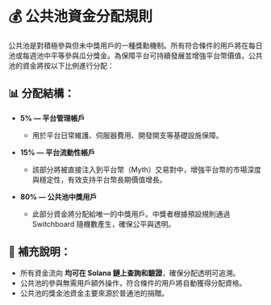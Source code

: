 # 💰 公共池資金分配規則

公共池是對積極參與但未中獎用戶的一種獎勳機制。所有符合條件的用戶將在每日池或每週池中平等參與瓜分獎金。為保障平台可持續發展並增強平台幣價值，公共池的資金將按以下比例進行分配：

## 📊 分配結構：

- **5% — 平台管理帳戶**
  - 用於平台日常維護、伺服器費用、開發開支等基礎設施保障。
  
- **15% — 平台流動性帳戶**
  - 該部分將被直接注入到平台幣（Myth）交易對中，增強平台幣的市場深度與穩定性，有效支持平台幣長期價值增長。

- **80% — 公共池中獎用戶**
  - 此部分資金將分配給唯一的中獎用戶。中獎者根據預設規則通過 Switchboard 隨機數產生，確保公平與透明。

## 📝 補充說明：

- 所有資金流向 **均可在 Solana 鏈上查詢和驗證**，確保分配透明可追溯。
- 公共池的參與無需用戶額外操作，符合條件的用戶將自動獲得分配資格。
- 公共池的獎金池資金主要來源於普通池的捐贈。